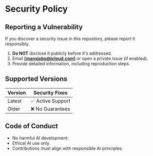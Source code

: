 # Security Policy

## Reporting a Vulnerability
If you discover a security issue in this repository, please report it responsibly.  
1. **Do NOT** disclose it publicly before it's addressed.  
2. Email **[mansjobs@icloud.com]** or open a private issue (if enabled).  
3. Provide detailed information, including reproduction steps.  

## Supported Versions
| Version | Security Fixes |
|---------|---------------|
| Latest  | ✅ Active Support |
| Older   | ❌ No Guarantees |

## Code of Conduct
- No harmful AI development.
- Ethical AI use only.
- Contributions must align with responsible AI principles.
